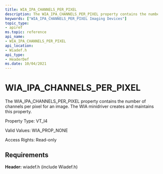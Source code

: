 ```yaml
---
title: WIA_IPA_CHANNELS_PER_PIXEL
description: The WIA_IPA_CHANNELS_PER_PIXEL property contains the number of channels per pixel for an image. The WIA minidriver creates and maintains this property.
keywords: ["WIA_IPA_CHANNELS_PER_PIXEL Imaging Devices"]
topic_type:
- apiref
ms.topic: reference
api_name:
- WIA_IPA_CHANNELS_PER_PIXEL
api_location:
- Wiadef.h
api_type:
- HeaderDef
ms.date: 10/04/2021
---
```


# WIA_IPA_CHANNELS_PER_PIXEL

The WIA_IPA_CHANNELS_PER_PIXEL property contains the number of channels per pixel for an image. The WIA minidriver creates and maintains this property.

Property Type: VT_I4

Valid Values: WIA_PROP_NONE

Access Rights: Read-only

## Requirements

**Header:** wiadef.h (include Wiadef.h)
